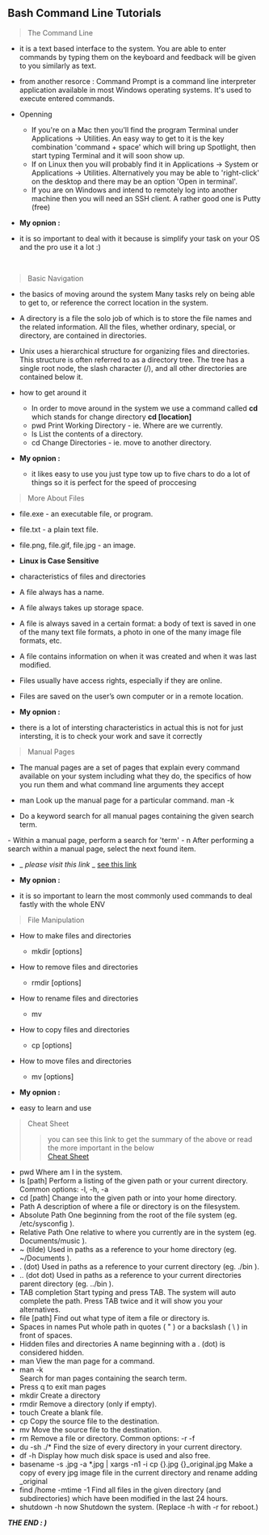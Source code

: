 ## Bash Command Line Tutorials

> The Command Line
- it is a text based interface to the system. You are able to enter commands by typing them on the keyboard and feedback will be given to you similarly as text.

- from another resorce : Command Prompt is a command line interpreter application available in most Windows operating systems. It's used to execute entered commands. 


- Openning  
  - If you're on a Mac then you'll find the program Terminal under Applications -> Utilities. An easy way to get to it is the key combination 'command + space' which will bring up Spotlight, then start typing Terminal and it will soon show up.
  - If on Linux then you will probably find it in Applications -> System or Applications -> Utilities. Alternatively you may be able to 'right-click' on the desktop and there may be an option 'Open in terminal'.
  - If you are on Windows and intend to remotely log into another machine then you will need an SSH client. A rather good one is Putty (free) 

- **My opnion :**
 - it is so important to deal with it because is simplify your task on your OS and the pro use it a lot :)  

<br>
 
> Basic Navigation 
- the basics of moving around the system Many tasks rely on being able to get to, or reference the correct location in the system.
- A directory is a file the solo job of which is to store the file names and the related information. All the files, whether ordinary, special, or directory, are contained in directories.
- Unix uses a hierarchical structure for organizing files and directories. This structure is often referred to as a directory tree. The tree has a single root node, the slash character (/), and all other directories are contained below it.

- how to get around it 
  - In order to move around in the system we use a command called **cd** which stands for change directory  **cd [location]**
  - pwd
    Print Working Directory - ie. Where are we currently.
  - ls
    List the contents of a directory.
  - cd
    Change Directories - ie. move to another directory.

- **My opnion :**

  - it likes easy to use you just type tow up to five chars to do a lot of things so it is perfect for the speed of proccesing 


> More About Files

- file.exe - an executable file, or program.
- file.txt - a plain text file.
- file.png, file.gif, file.jpg - an image.
- **__Linux is Case Sensitive__**

- characteristics of files and directories
- A file always has a name.
- A file always takes up storage space.
- A file is always saved in a certain format: a body of text is saved in one of the many text file formats, a photo in one of the many image file formats, etc.
- A file contains information on when it was created and when it was last modified.
- Files usually have access rights, especially if they are online.
- Files are saved on the user’s own computer or in a remote location.

- **My opnion :**
- there is a lot of intersting characteristics in actual this is not for just intersting, it is to check your work and save it correctly 


> Manual Pages 
- The manual pages are a set of pages that explain every command available on your system including what they do, the specifics of how you run them and what command line arguments they accept

- man <command>
Look up the manual page for a particular command.
man -k <search term>
- Do a keyword search for all manual pages containing the given search term.
<term>
- Within a manual page, perform a search for 'term'
- n  After performing a search within a manual page, select the next found item.

- _ _please visit this link_ _
 [see this link ](https://medium.com/javarevisited/top-10-unix-and-linux-productivity-tips-for-programmers-and-developers-c748129cf3e8)

- **My opnion :**
- it is so important to learn the most commonly used commands to deal fastly with the whole ENV 


> File Manipulation

- How to make files and directories 
  - mkdir [options] <Directory>
- How to remove files and directories
  - rmdir [options] <Directory>
- How to rename files and directories 
  - mv
- How to copy files and directories
  - cp [options] <source> <destination>
- How to move files and directories
  - mv [options] <source> <destination>

- **My opnion :**
- easy to learn and use 

> Cheat Sheet 
>> you can see this link to get the summary of the above or read the more important in the below  
   [Cheat Sheet](https://ryanstutorials.net/linuxtutorial/cheatsheet.php)

>>> 
   - pwd
Where am I in the system. 
   - ls [path]
Perform a listing of the given path or your current directory.
Common options: -l, -h, -a
   - cd [path]
Change into the given path or into your home directory.
   - Path
A description of where a file or directory is on the filesystem.
   - Absolute Path
One beginning from the root of the file system (eg. /etc/sysconfig ).
   - Relative Path
One relative to where you currently are in the system (eg. Documents/music ).
   - ~ (tilde)
Used in paths as a reference to your home directory (eg. ~/Documents ).
   - . (dot)
Used in paths as a reference to your current directory (eg. ./bin ).
   - .. (dot dot)
Used in paths as a reference to your current directories parent directory (eg. ../bin ).
   - TAB completion
Start typing and press TAB. The system will auto complete the path. Press TAB twice and it will show you your alternatives.
   - file [path]
Find out what type of item a file or directory is.
   - Spaces in names
Put whole path in quotes ( " ) or a backslash ( \ ) in front of spaces.
   - Hidden files and directories
A name beginning with a . (dot) is considered hidden.
   - man <command>
View the man page for a command.
   - man -k <search term>
Search for man pages containing the search term.
   - Press q to exit man pages
   - mkdir <directory name>
Create a directory 
   - rmdir <directory name>
Remove a directory (only if empty).
   - touch <file name>
Create a blank file.
   - cp <source> <destination>
Copy the source file to the destination.
   - mv <source> <destination>
Move the source file to the destination.
   - rm <path>
Remove a file or directory.
Common options: -r -f
   - du -sh ./*
Find the size of every directory in your current directory.
   - df -h
Display how much disk space is used and also free.
   - basename -s .jpg -a *.jpg | xargs -n1 -i cp {}.jpg {}_original.jpg
Make a copy of every jpg image file in the current directory and rename adding _original
   - find /home -mtime -1
Find all files in the given directory (and subdirectories) which have been modified in the last 24 hours.
   - shutdown -h now
Shutdown the system. (Replace -h with -r for reboot.)
 

***THE END : )***



